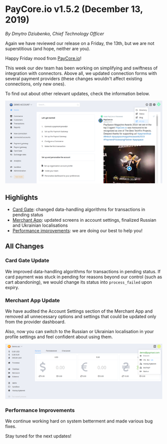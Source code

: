 # **PayCore.io v1.5.2 (December 13, 2019)**

*By Dmytro Dziubenko, Chief Technology Officer*

Again we have reviewed our release on a Friday, the 13th, but we are not superstitious (and hope, neither are you).

Happy Friday mood from [PayCore.io](https://paycore.io/)!

This week our dev team has been working on simplifying and swiftness of integration with connectors. Above all, we updated connection forms with several payment providers (these changes wouldn't affect existing connections, only new ones).

To find out about other relevant updates, check the information below.

![homepage](images/v1.5.2/homepage.png)

## Highlights

* [Card Gate](#card-gate-update): changed data-handling algorithms for transactions in pending status
* [Merchant App](#merchant-app-update): updated screens in account settings, finalized Russian and Ukrainian localisations
* [Performance improvements](#performance-improvements): we are doing our best to help you!

## All Changes

### Card Gate Update

We improved data-handling algorithms for transactions in pending status. If card payment was stuck in pending for reasons beyond our control (such as cart abandoning), we would change its status into `process_failed` upon expiry.

### Merchant App Update

We have audited the Account Settings section of the Merchant App and removed all unnecessary options and settings that could be updated only from the provider dashboard.

Also, now you can switch to the Russian or Ukrainian localisation in your profile settings and feel confident about using them.

![](images/v1.5.2/merchant-app.png)

### Performance Improvements

We continue working hard on system betterment and made various bug fixes.

Stay tuned for the next updates!
